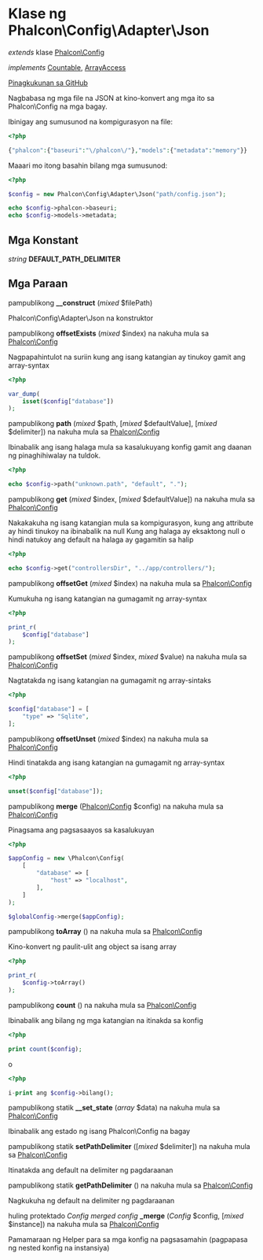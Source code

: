# Klase ng **Phalcon\\Config\\Adapter\\Json**

*extends* klase [Phalcon\Config](/en/3.2/api/Phalcon_Config)

*implements* [Countable](http://php.net/manual/en/class.countable.php), [ArrayAccess](http://php.net/manual/en/class.arrayaccess.php)

<a href="https://github.com/phalcon/cphalcon/blob/master/phalcon/config/adapter/json.zep" class="btn btn-default btn-sm">Pinagkukunan sa GitHub</a>

Nagbabasa ng mga file na JSON at kino-konvert ang mga ito sa Phalcon\\Config na mga bagay.

Ibinigay ang sumusunod na kompigurasyon na file:

```php
<?php

{"phalcon":{"baseuri":"\/phalcon\/"},"models":{"metadata":"memory"}}

```

Maaari mo itong basahin bilang mga sumusunod:

```php
<?php

$config = new Phalcon\Config\Adapter\Json("path/config.json");

echo $config->phalcon->baseuri;
echo $config->models->metadata;

```

## Mga Konstant

*string* **DEFAULT_PATH_DELIMITER**

## Mga Paraan

pampublikong **__construct** (*mixed* $filePath)

Phalcon\\Config\\Adapter\\Json na konstruktor

pampublikong **offsetExists** (*mixed* $index) na nakuha mula sa [Phalcon\Config](/en/3.2/api/Phalcon_Config)

Nagpapahintulot na suriin kung ang isang katangian ay tinukoy gamit ang array-syntax

```php
<?php

var_dump(
    isset($config["database"])
);

```

pampublikong **path** (*mixed* $path, [*mixed* $defaultValue], [*mixed* $delimiter]) na nakuha mula sa [Phalcon\Config](/en/3.2/api/Phalcon_Config)

Ibinabalik ang isang halaga mula sa kasalukuyang konfig gamit ang daanan ng pinaghihiwalay na tuldok.

```php
<?php

echo $config->path("unknown.path", "default", ".");

```

pampublikong **get** (*mixed* $index, [*mixed* $defaultValue]) na nakuha mula sa [Phalcon\Config](/en/3.2/api/Phalcon_Config)

Nakakakuha ng isang katangian mula sa kompigurasyon, kung ang attribute ay hindi tinukoy na ibinabalik na null Kung ang halaga ay eksaktong null o hindi natukoy ang default na halaga ay gagamitin sa halip

```php
<?php

echo $config->get("controllersDir", "../app/controllers/");

```

pampublikong **offsetGet** (*mixed* $index) na nakuha mula sa [Phalcon\Config](/en/3.2/api/Phalcon_Config)

Kumukuha ng isang katangian na gumagamit ng array-syntax

```php
<?php

print_r(
    $config["database"]
);

```

pampublikong **offsetSet** (*mixed* $index, *mixed* $value) na nakuha mula sa [Phalcon\Config](/en/3.2/api/Phalcon_Config)

Nagtatakda ng isang katangian na gumagamit ng array-sintaks

```php
<?php

$config["database"] = [
    "type" => "Sqlite",
];

```

pampublikong **offsetUnset** (*mixed* $index) na nakuha mula sa [Phalcon\Config](/en/3.2/api/Phalcon_Config)

Hindi tinatakda ang isang katangian na gumagamit ng array-syntax

```php
<?php

unset($config["database"]);

```

pampublikong **merge** ([Phalcon\Config](/en/3.2/api/Phalcon_Config) $config) na nakuha mula sa [Phalcon\Config](/en/3.2/api/Phalcon_Config)

Pinagsama ang pagsasaayos sa kasalukuyan

```php
<?php

$appConfig = new \Phalcon\Config(
    [
        "database" => [
            "host" => "localhost",
        ],
    ]
);

$globalConfig->merge($appConfig);

```

pampublikong **toArray** () na nakuha mula sa [Phalcon\Config](/en/3.2/api/Phalcon_Config)

Kino-konvert ng paulit-ulit ang object sa isang array

```php
<?php

print_r(
    $config->toArray()
);

```

pampublikong **count** () na nakuha mula sa [Phalcon\Config](/en/3.2/api/Phalcon_Config)

Ibinabalik ang bilang ng mga katangian na itinakda sa konfig

```php
<?php

print count($config);

```

o

```php
<?php

i-print ang $config->bilang();

```

pampublikong statik **__set_state** (*array* $data) na nakuha mula sa [Phalcon\Config](/en/3.2/api/Phalcon_Config)

Ibinabalik ang estado ng isang Phalcon\\Config na bagay

pampublikong statik **setPathDelimiter** ([*mixed* $delimiter]) na nakuha mula sa [Phalcon\Config](/en/3.2/api/Phalcon_Config)

Itinatakda ang default na delimiter ng pagdaraanan

pampublikong statik **getPathDelimiter** () na nakuha mula sa [Phalcon\Config](/en/3.2/api/Phalcon_Config)

Nagkukuha ng default na delimiter ng pagdaraanan

huling protektado *Config merged config* **_merge** (*Config* $config, [*mixed* $instance]) na nakuha mula sa [Phalcon\Config](/en/3.2/api/Phalcon_Config)

Pamamaraan ng Helper para sa mga konfig na pagsasamahin (pagpapasa ng nested konfig na instansiya)